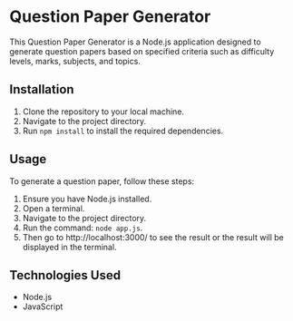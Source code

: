 # Question Paper Generator

This Question Paper Generator is a Node.js application designed to generate question papers based on specified criteria such as difficulty levels, marks, subjects, and topics.

## Installation

1. Clone the repository to your local machine.
2. Navigate to the project directory.
3. Run `npm install` to install the required dependencies.

## Usage

To generate a question paper, follow these steps:

1. Ensure you have Node.js installed.
2. Open a terminal.
3. Navigate to the project directory.
4. Run the command: `node app.js`.
5. Then go to http://localhost:3000/ to see the result or the result will be displayed in the terminal.


## Technologies Used

- Node.js
- JavaScript